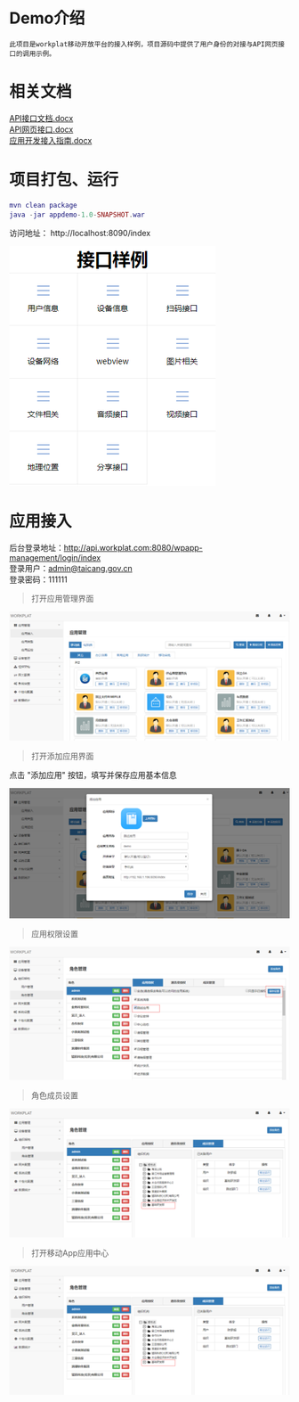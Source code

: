 # Demo介绍
    此项目是workplat移动开放平台的接入样例，项目源码中提供了用户身份的对接与API网页接口的调用示例。

# 相关文档
[API接口文档.docx](https://github.com/yuxiaoyong/appdemo/blob/master/doc/API接口文档.docx?raw=true)<br>
[API网页接口.docx](https://github.com/yuxiaoyong/appdemo/blob/master/doc/API网页接口.docx?raw=true)<br>
[应用开发接入指南.docx](https://github.com/yuxiaoyong/appdemo/blob/master/doc/应用开发接入指南.docx?raw=true)<br>

# 项目打包、运行
``` lua
mvn clean package
java -jar appdemo-1.0-SNAPSHOT.war
```

访问地址：
http://localhost:8090/index

![项目首页](doc/images/index.png)

# 应用接入
后台登录地址：http://api.workplat.com:8080/wpapp-management/login/index <br>
登录用户：admin@taicang.gov.cn <br>
登录密码：111111 <br>

> 打开应用管理界面

![应用管理界面](doc/images/app1.png)
> 打开添加应用界面

点击 "添加应用" 按钮，填写并保存应用基本信息

![应用添加界面](doc/images/app2.png)

> 应用权限设置

![设置应用权限](doc/images/app3.png)

> 角色成员设置

![设置应用权限](doc/images/app4.png)

> 打开移动App应用中心

![设置应用权限](doc/images/app4.png)
